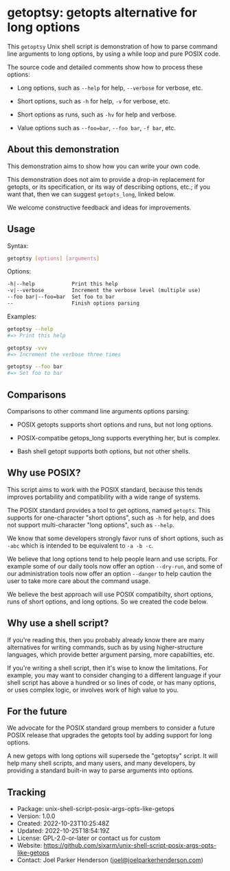 # getoptsy: getopts alternative for long options

This `getoptsy` Unix shell script is demonstration of how to parse command
line arguments to long options, by using a while loop and pure POSIX code.

The source code and detailed comments show how to process these options:

  * Long options, such as `--help` for help, `--verbose` for verbose, etc.

  * Short options, such as `-h` for help, `-v` for verbose, etc.

  * Short options as runs, such as `-hv` for help and verbose.

  * Value options such as `--foo=bar`, `--foo bar`, `-f bar`, etc.


## About this demonstration

This demonstration aims to show how you can write your own code.

This demonstration does not aim to provide a drop-in replacement for 
getopts, or its specification, or its way of describing options, etc.;
if you want that, then we can suggest `getopts_long`, linked below.

We welcome constructive feedback and ideas for improvements.


## Usage

Syntax:

```sh
getoptsy [options] [arguments]
```

Options:

```txt
-h|--help            Print this help
-v|--verbose         Increment the verbose level (multiple use)
--foo bar|--foo=bar  Set foo to bar
--                   Finish options parsing
```

Examples:

```sh
getoptsy --help 
#=> Print this help

getoptsy -vvv 
#=> Increment the verbose three times

getoptsy --foo bar 
#=> Set foo to bar
```

## Comparisons

Comparisons to other command line arguments options parsing:

* POSIX getopts supports short options and runs, but not long options.

* POSIX-compatibe getops_long supports everything her, but is complex.

* Bash shell getopt supports both options, but not other shells.


## Why use POSIX?

This script aims to work with the POSIX standard, because this tends
improves portability and compatibility with a wide range of systems.

The POSIX standard provides a tool to get options, named `getopts`.
This supports for one-character "short options", such as `-h` for help,
and does not support multi-character "long options", such as `--help`.

We know that some developers strongly favor runs of short options,
such as `-abc` which is intended to be equivalent to `-a -b -c`.

We believe that long options tend to help people learn and use scripts.
For example some of our daily tools now offer an option `--dry-run`,
and some of our administration tools now offer an option `--danger`
to help caution the user to take more care about the command usage.

We believe the best approach will use POSIX compatibilty, short options,
runs of short options, and long options. So we created the code below.


## Why use a shell script?

If you're reading this, then you probably already know there are many
alternatives for writing commands, such as by using higher-structure
languages, which provide better argument parsing, more capabilties, etc.

If you're writing a shell script, then it's wise to know the limitations.
For example, you may want to consider changing to a different language if
your shell script has above a hundred or so lines of code, or has many
options, or uses complex logic, or involves work of high value to you.


## For the future

We advocate for the POSIX standard group members to consider a future POSIX
release that upgrades the getopts tool by adding support for long options.

A new getops with long options will supersede the "getoptsy" script.
It will help many shell scripts, and many users, and many developers,
by providing a standard built-in way to parse arguments into options.


## Tracking

* Package: unix-shell-script-posix-args-opts-like-getops
* Version: 1.0.0
* Created: 2022-10-23T10:25:48Z
* Updated: 2022-10-25T18:54:19Z
* License: GPL-2.0-or-later or contact us for custom
* Website: https://github.com/sixarm/unix-shell-script-posix-args-opts-like-getops
* Contact: Joel Parker Henderson (joel@joelparkerhenderson.com)
